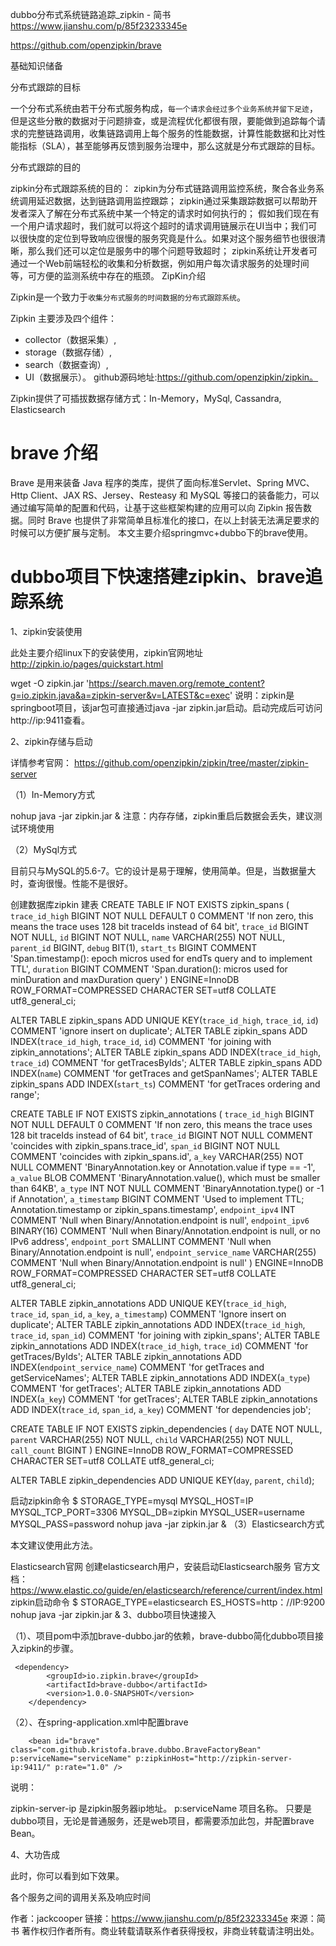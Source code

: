 

dubbo分布式系统链路追踪_zipkin - 简书 
https://www.jianshu.com/p/85f23233345e

https://github.com/openzipkin/brave


基础知识储备

分布式跟踪的目标

一个分布式系统由若干分布式服务构成，`每一个请求会经过多个业务系统并留下足迹`，但是这些分散的数据对于问题排查，或是流程优化都很有限，要能做到追踪每个请求的完整链路调用，收集链路调用上每个服务的性能数据，计算性能数据和比对性能指标（SLA），甚至能够再反馈到服务治理中，那么这就是分布式跟踪的目标。

分布式跟踪的目的

zipkin分布式跟踪系统的目的：
zipkin为分布式链路调用监控系统，聚合各业务系统调用延迟数据，达到链路调用监控跟踪；
zipkin通过采集跟踪数据可以帮助开发者深入了解在分布式系统中某一个特定的请求时如何执行的；
假如我们现在有一个用户请求超时，我们就可以将这个超时的请求调用链展示在UI当中；我们可以很快度的定位到导致响应很慢的服务究竟是什么。如果对这个服务细节也很很清晰，那么我们还可以定位是服务中的哪个问题导致超时；
zipkin系统让开发者可通过一个Web前端轻松的收集和分析数据，例如用户每次请求服务的处理时间等，可方便的监测系统中存在的瓶颈。
ZipKin介绍

Zipkin是一个致力于`收集分布式服务的时间数据的分布式跟踪系统`。

Zipkin 主要涉及四个组件：
* collector（数据采集）,
* storage（数据存储）,
* search（数据查询）,
* UI（数据展示）。
github源码地址:https://github.com/openzipkin/zipkin。

Zipkin提供了可插拔数据存储方式：In-Memory，MySql, Cassandra, Elasticsearch

# brave 介绍

Brave 是用来装备 Java 程序的类库，提供了面向标准Servlet、Spring MVC、Http Client、JAX RS、Jersey、Resteasy 和 MySQL 等接口的装备能力，可以通过编写简单的配置和代码，让基于这些框架构建的应用可以向 Zipkin 报告数据。同时 Brave 也提供了非常简单且标准化的接口，在以上封装无法满足要求的时候可以方便扩展与定制。
本文主要介绍springmvc+dubbo下的brave使用。

# dubbo项目下快速搭建zipkin、brave追踪系统

1、zipkin安装使用

此处主要介绍linux下的安装使用，zipkin官网地址 http://zipkin.io/pages/quickstart.html

 wget  -O zipkin.jar 'https://search.maven.org/remote_content?g=io.zipkin.java&a=zipkin-server&v=LATEST&c=exec'
说明：zipkin是springboot项目，该jar包可直接通过java -jar zipkin.jar启动。启动完成后可访问 http://ip:9411查看。

2、zipkin存储与启动

详情参考官网： https://github.com/openzipkin/zipkin/tree/master/zipkin-server

（1）In-Memory方式

 nohup java -jar zipkin.jar  &
注意：内存存储，zipkin重启后数据会丢失，建议测试环境使用

（2）MySql方式

目前只与MySQL的5.6-7。它的设计是易于理解，使用简单。但是，当数据量大时，查询很慢。性能不是很好。

创建数据库zipkin
建表
CREATE TABLE IF NOT EXISTS zipkin_spans (
  `trace_id_high` BIGINT NOT NULL DEFAULT 0 COMMENT 'If non zero, this means the trace uses 128 bit traceIds instead of 64 bit',
  `trace_id` BIGINT NOT NULL,
  `id` BIGINT NOT NULL,
  `name` VARCHAR(255) NOT NULL,
  `parent_id` BIGINT,
  `debug` BIT(1),
  `start_ts` BIGINT COMMENT 'Span.timestamp(): epoch micros used for endTs query and to implement TTL',
  `duration` BIGINT COMMENT 'Span.duration(): micros used for minDuration and maxDuration query'
) ENGINE=InnoDB ROW_FORMAT=COMPRESSED CHARACTER SET=utf8 COLLATE utf8_general_ci;

ALTER TABLE zipkin_spans ADD UNIQUE KEY(`trace_id_high`, `trace_id`, `id`) COMMENT 'ignore insert on duplicate';
ALTER TABLE zipkin_spans ADD INDEX(`trace_id_high`, `trace_id`, `id`) COMMENT 'for joining with zipkin_annotations';
ALTER TABLE zipkin_spans ADD INDEX(`trace_id_high`, `trace_id`) COMMENT 'for getTracesByIds';
ALTER TABLE zipkin_spans ADD INDEX(`name`) COMMENT 'for getTraces and getSpanNames';
ALTER TABLE zipkin_spans ADD INDEX(`start_ts`) COMMENT 'for getTraces ordering and range';

CREATE TABLE IF NOT EXISTS zipkin_annotations (
  `trace_id_high` BIGINT NOT NULL DEFAULT 0 COMMENT 'If non zero, this means the trace uses 128 bit traceIds instead of 64 bit',
  `trace_id` BIGINT NOT NULL COMMENT 'coincides with zipkin_spans.trace_id',
  `span_id` BIGINT NOT NULL COMMENT 'coincides with zipkin_spans.id',
  `a_key` VARCHAR(255) NOT NULL COMMENT 'BinaryAnnotation.key or Annotation.value if type == -1',
  `a_value` BLOB COMMENT 'BinaryAnnotation.value(), which must be smaller than 64KB',
  `a_type` INT NOT NULL COMMENT 'BinaryAnnotation.type() or -1 if Annotation',
  `a_timestamp` BIGINT COMMENT 'Used to implement TTL; Annotation.timestamp or zipkin_spans.timestamp',
  `endpoint_ipv4` INT COMMENT 'Null when Binary/Annotation.endpoint is null',
  `endpoint_ipv6` BINARY(16) COMMENT 'Null when Binary/Annotation.endpoint is null, or no IPv6 address',
  `endpoint_port` SMALLINT COMMENT 'Null when Binary/Annotation.endpoint is null',
  `endpoint_service_name` VARCHAR(255) COMMENT 'Null when Binary/Annotation.endpoint is null'
) ENGINE=InnoDB ROW_FORMAT=COMPRESSED CHARACTER SET=utf8 COLLATE utf8_general_ci;

ALTER TABLE zipkin_annotations ADD UNIQUE KEY(`trace_id_high`, `trace_id`, `span_id`, `a_key`, `a_timestamp`) COMMENT 'Ignore insert on duplicate';
ALTER TABLE zipkin_annotations ADD INDEX(`trace_id_high`, `trace_id`, `span_id`) COMMENT 'for joining with zipkin_spans';
ALTER TABLE zipkin_annotations ADD INDEX(`trace_id_high`, `trace_id`) COMMENT 'for getTraces/ByIds';
ALTER TABLE zipkin_annotations ADD INDEX(`endpoint_service_name`) COMMENT 'for getTraces and getServiceNames';
ALTER TABLE zipkin_annotations ADD INDEX(`a_type`) COMMENT 'for getTraces';
ALTER TABLE zipkin_annotations ADD INDEX(`a_key`) COMMENT 'for getTraces';
ALTER TABLE zipkin_annotations ADD INDEX(`trace_id`, `span_id`, `a_key`) COMMENT 'for dependencies job';

CREATE TABLE IF NOT EXISTS zipkin_dependencies (
  `day` DATE NOT NULL,
  `parent` VARCHAR(255) NOT NULL,
  `child` VARCHAR(255) NOT NULL,
  `call_count` BIGINT
) ENGINE=InnoDB ROW_FORMAT=COMPRESSED CHARACTER SET=utf8 COLLATE utf8_general_ci;

ALTER TABLE zipkin_dependencies ADD UNIQUE KEY(`day`, `parent`, `child`);

启动zipkin命令
$ STORAGE_TYPE=mysql MYSQL_HOST=IP MYSQL_TCP_PORT=3306 MYSQL_DB=zipkin MYSQL_USER=username MYSQL_PASS=password nohup java -jar zipkin.jar &
（3）Elasticsearch方式

本文建议使用此方法。

Elasticsearch官网
创建elasticsearch用户，安装启动Elasticsearch服务
官方文档：https://www.elastic.co/guide/en/elasticsearch/reference/current/index.html
zipkin启动命令
$ STORAGE_TYPE=elasticsearch ES_HOSTS=http：//IP:9200 nohup java -jar zipkin.jar &
3、dubbo项目快速接入

（1）、项目pom中添加brave-dubbo.jar的依赖，brave-dubbo简化dubbo项目接入zipkin的步骤。

     <dependency>
            <groupId>io.zipkin.brave</groupId>
            <artifactId>brave-dubbo</artifactId>
            <version>1.0.0-SNAPSHOT</version>
        </dependency>
（2）、在spring-application.xml中配置brave


        <bean id="brave" class="com.github.kristofa.brave.dubbo.BraveFactoryBean" p:serviceName="serviceName" p:zipkinHost="http://zipkin-server-ip:9411/" p:rate="1.0" />

说明：

zipkin-server-ip 是zipkin服务器ip地址。
p:serviceName 项目名称。
只要是dubbo项目，无论是普通服务，还是web项目，都需要添加此包，并配置brave Bean。

4、大功告成

此时，你可以看到如下效果。

各个服务之间的调用关系及响应时间


作者：jackcooper
链接：https://www.jianshu.com/p/85f23233345e
來源：简书
著作权归作者所有。商业转载请联系作者获得授权，非商业转载请注明出处。